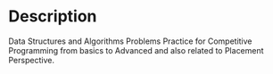 # Description
Data Structures and Algorithms Problems Practice for Competitive Programming from basics to Advanced and also related to Placement Perspective.